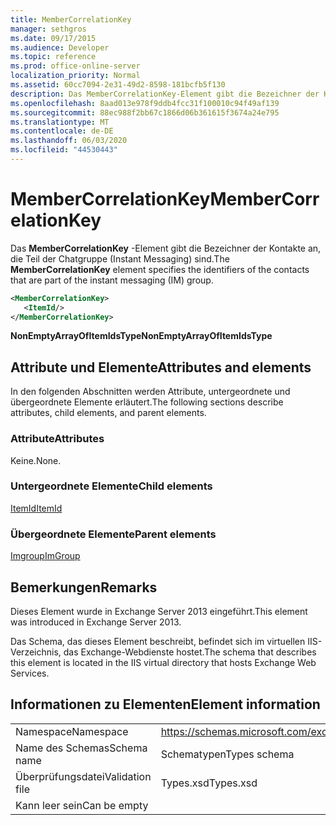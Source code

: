 ```yaml
---
title: MemberCorrelationKey
manager: sethgros
ms.date: 09/17/2015
ms.audience: Developer
ms.topic: reference
ms.prod: office-online-server
localization_priority: Normal
ms.assetid: 60cc7094-2e31-49d2-8598-181bcfb5f130
description: Das MemberCorrelationKey-Element gibt die Bezeichner der Kontakte an, die Teil der Chatgruppe (Instant Messaging) sind.
ms.openlocfilehash: 8aad013e978f9ddb4fcc31f100010c94f49af139
ms.sourcegitcommit: 88ec988f2bb67c1866d06b361615f3674a24e795
ms.translationtype: MT
ms.contentlocale: de-DE
ms.lasthandoff: 06/03/2020
ms.locfileid: "44530443"
---
```

# <a name="membercorrelationkey"></a><span data-ttu-id="8da8b-103">MemberCorrelationKey</span><span class="sxs-lookup"><span data-stu-id="8da8b-103">MemberCorrelationKey</span></span>

<span data-ttu-id="8da8b-104">Das **MemberCorrelationKey** -Element gibt die Bezeichner der Kontakte an, die Teil der Chatgruppe (Instant Messaging) sind.</span><span class="sxs-lookup"><span data-stu-id="8da8b-104">The **MemberCorrelationKey** element specifies the identifiers of the contacts that are part of the instant messaging (IM) group.</span></span> 
  
```XML
<MemberCorrelationKey>
   <ItemId/>
</MemberCorrelationKey>
```

<span data-ttu-id="8da8b-105">**NonEmptyArrayOfItemIdsType**</span><span class="sxs-lookup"><span data-stu-id="8da8b-105">**NonEmptyArrayOfItemIdsType**</span></span>

## <a name="attributes-and-elements"></a><span data-ttu-id="8da8b-106">Attribute und Elemente</span><span class="sxs-lookup"><span data-stu-id="8da8b-106">Attributes and elements</span></span>

<span data-ttu-id="8da8b-107">In den folgenden Abschnitten werden Attribute, untergeordnete und übergeordnete Elemente erläutert.</span><span class="sxs-lookup"><span data-stu-id="8da8b-107">The following sections describe attributes, child elements, and parent elements.</span></span>
  
### <a name="attributes"></a><span data-ttu-id="8da8b-108">Attribute</span><span class="sxs-lookup"><span data-stu-id="8da8b-108">Attributes</span></span>

<span data-ttu-id="8da8b-109">Keine.</span><span class="sxs-lookup"><span data-stu-id="8da8b-109">None.</span></span>
  
### <a name="child-elements"></a><span data-ttu-id="8da8b-110">Untergeordnete Elemente</span><span class="sxs-lookup"><span data-stu-id="8da8b-110">Child elements</span></span>

[<span data-ttu-id="8da8b-111">ItemId</span><span class="sxs-lookup"><span data-stu-id="8da8b-111">ItemId</span></span>](itemid.md)
  
### <a name="parent-elements"></a><span data-ttu-id="8da8b-112">Übergeordnete Elemente</span><span class="sxs-lookup"><span data-stu-id="8da8b-112">Parent elements</span></span>

[<span data-ttu-id="8da8b-113">Imgroup</span><span class="sxs-lookup"><span data-stu-id="8da8b-113">ImGroup</span></span>](imgroup.md)
  
## <a name="remarks"></a><span data-ttu-id="8da8b-114">Bemerkungen</span><span class="sxs-lookup"><span data-stu-id="8da8b-114">Remarks</span></span>

<span data-ttu-id="8da8b-115">Dieses Element wurde in Exchange Server 2013 eingeführt.</span><span class="sxs-lookup"><span data-stu-id="8da8b-115">This element was introduced in Exchange Server 2013.</span></span>
  
<span data-ttu-id="8da8b-116">Das Schema, das dieses Element beschreibt, befindet sich im virtuellen IIS-Verzeichnis, das Exchange-Webdienste hostet.</span><span class="sxs-lookup"><span data-stu-id="8da8b-116">The schema that describes this element is located in the IIS virtual directory that hosts Exchange Web Services.</span></span>
  
## <a name="element-information"></a><span data-ttu-id="8da8b-117">Informationen zu Elementen</span><span class="sxs-lookup"><span data-stu-id="8da8b-117">Element information</span></span>

|||
|:-----|:-----|
|<span data-ttu-id="8da8b-118">Namespace</span><span class="sxs-lookup"><span data-stu-id="8da8b-118">Namespace</span></span>  <br/> |https://schemas.microsoft.com/exchange/services/2006/types  <br/> |
|<span data-ttu-id="8da8b-119">Name des Schemas</span><span class="sxs-lookup"><span data-stu-id="8da8b-119">Schema name</span></span>  <br/> |<span data-ttu-id="8da8b-120">Schematypen</span><span class="sxs-lookup"><span data-stu-id="8da8b-120">Types schema</span></span>  <br/> |
|<span data-ttu-id="8da8b-121">Überprüfungsdatei</span><span class="sxs-lookup"><span data-stu-id="8da8b-121">Validation file</span></span>  <br/> |<span data-ttu-id="8da8b-122">Types.xsd</span><span class="sxs-lookup"><span data-stu-id="8da8b-122">Types.xsd</span></span>  <br/> |
|<span data-ttu-id="8da8b-123">Kann leer sein</span><span class="sxs-lookup"><span data-stu-id="8da8b-123">Can be empty</span></span>  <br/> ||
   

